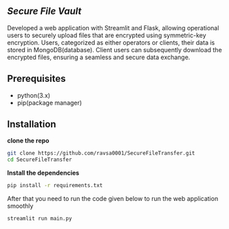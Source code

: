 ## _Secure File Vault_

Developed a web application with Streamlit and Flask, allowing operational users to securely upload files that are encrypted using symmetric-key encryption. 
Users, categorized as either operators or clients, their data is stored in MongoDB(database). Client users can subsequently download the encrypted files,
ensuring a seamless and secure data exchange.


## Prerequisites
- python(3.x)
- pip(package manager)

## Installation
**clone the repo**
```sh
git clone https://github.com/ravsa0001/SecureFileTransfer.git
cd SecureFileTransfer
```

**Install the dependencies**
``` sh
pip install -r requirements.txt
```

After that you need to run the code given below to run the web application smoothly
``` sh
streamlit run main.py
```
